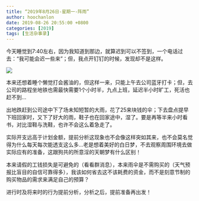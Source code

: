 ```yaml
---
title: “2019年8月26日-星期一-阵雨”
author: hoochanlon
date: 2019-08-26 20:55:00 +0800
categories: [2019]
tags: [生活杂事录]
---
```

今天睡觉到7:40左右，因为我知道到那边，就算迟到可以不签到，一个电话过去：“我可能会迟一些来”；但，我点开钉钉的时候，发现却不是这样。

![ ](https://i.loli.net/2021/04/04/uSWXLrPDeGh3m2O.jpg)

<!-- more -->

本来还想着睡个懒觉打会酱油的，但这样一来，只能上午去公司蓝牙打卡；但，去公司的路程坐地铁也需最快需要1个小时半，九点上班，延迟半小时旷工，死活也赶不到...

出地跌赶到公司途中下了场未知短暂的大雨，花了25来块钱的伞；下去盘点提早下班回家时，又下了好大的雨，鞋子也在回家途中，湿了。要是再等半来小时看书，对比湿鞋与洗鞋，也许不会这么着急走了。

实际开支远高于计划金额，提前分析这现象也不会像这样突如其来，也不会莫名觉得为什么每天每次能透支这么多...老是想着美好的白日梦，不去观察周围环境去做实际应有的准备，这跟狗共的所意淫的天朝梦有什么区别！

本来请假的工钱损失是可避免的（看看群消息），本来雨伞是不需购买的（天气预报比盲目的自信可靠得多），我该如何省去这不该耗费的资金，而不是刻意节制的购买物品的需求来满足自己的预算？

进行时及将来时的行为提前分析，分析之后，提前准备再出发！
